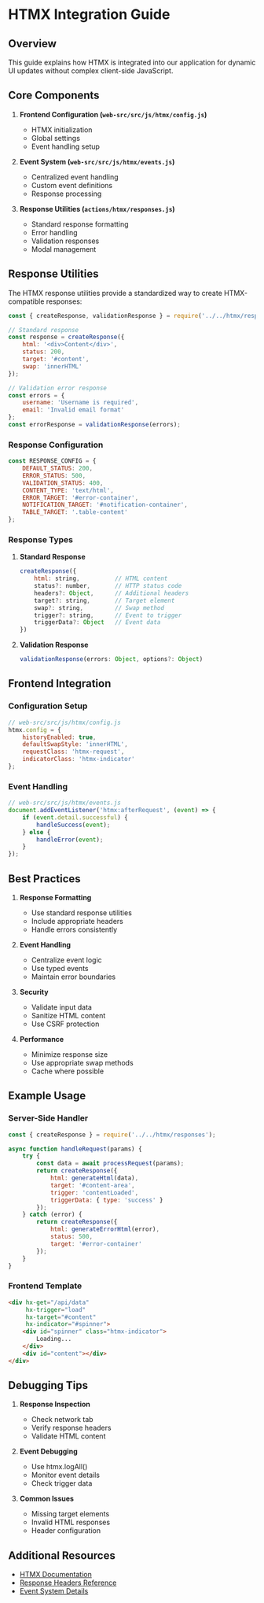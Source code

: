 # HTMX Integration Guide

## Overview

This guide explains how HTMX is integrated into our application for dynamic UI updates without complex client-side JavaScript.

## Core Components

1. **Frontend Configuration (`web-src/src/js/htmx/config.js`)**
   - HTMX initialization
   - Global settings
   - Event handling setup

2. **Event System (`web-src/src/js/htmx/events.js`)**
   - Centralized event handling
   - Custom event definitions
   - Response processing

3. **Response Utilities (`actions/htmx/responses.js`)**
   - Standard response formatting
   - Error handling
   - Validation responses
   - Modal management

## Response Utilities

The HTMX response utilities provide a standardized way to create HTMX-compatible responses:

```javascript
const { createResponse, validationResponse } = require('../../htmx/responses');

// Standard response
const response = createResponse({
    html: '<div>Content</div>',
    status: 200,
    target: '#content',
    swap: 'innerHTML'
});

// Validation error response
const errors = {
    username: 'Username is required',
    email: 'Invalid email format'
};
const errorResponse = validationResponse(errors);
```

### Response Configuration

```javascript
const RESPONSE_CONFIG = {
    DEFAULT_STATUS: 200,
    ERROR_STATUS: 500,
    VALIDATION_STATUS: 400,
    CONTENT_TYPE: 'text/html',
    ERROR_TARGET: '#error-container',
    NOTIFICATION_TARGET: '#notification-container',
    TABLE_TARGET: '.table-content'
};
```

### Response Types

1. **Standard Response**
   ```javascript
   createResponse({
       html: string,          // HTML content
       status?: number,       // HTTP status code
       headers?: Object,      // Additional headers
       target?: string,       // Target element
       swap?: string,         // Swap method
       trigger?: string,      // Event to trigger
       triggerData?: Object   // Event data
   })
   ```

2. **Validation Response**
   ```javascript
   validationResponse(errors: Object, options?: Object)
   ```

## Frontend Integration

### Configuration Setup

```javascript
// web-src/src/js/htmx/config.js
htmx.config = {
    historyEnabled: true,
    defaultSwapStyle: 'innerHTML',
    requestClass: 'htmx-request',
    indicatorClass: 'htmx-indicator'
};
```

### Event Handling

```javascript
// web-src/src/js/htmx/events.js
document.addEventListener('htmx:afterRequest', (event) => {
    if (event.detail.successful) {
        handleSuccess(event);
    } else {
        handleError(event);
    }
});
```

## Best Practices

1. **Response Formatting**
   - Use standard response utilities
   - Include appropriate headers
   - Handle errors consistently

2. **Event Handling**
   - Centralize event logic
   - Use typed events
   - Maintain error boundaries

3. **Security**
   - Validate input data
   - Sanitize HTML content
   - Use CSRF protection

4. **Performance**
   - Minimize response size
   - Use appropriate swap methods
   - Cache where possible

## Example Usage

### Server-Side Handler

```javascript
const { createResponse } = require('../../htmx/responses');

async function handleRequest(params) {
    try {
        const data = await processRequest(params);
        return createResponse({
            html: generateHtml(data),
            target: '#content-area',
            trigger: 'contentLoaded',
            triggerData: { type: 'success' }
        });
    } catch (error) {
        return createResponse({
            html: generateErrorHtml(error),
            status: 500,
            target: '#error-container'
        });
    }
}
```

### Frontend Template

```html
<div hx-get="/api/data"
     hx-trigger="load"
     hx-target="#content"
     hx-indicator="#spinner">
    <div id="spinner" class="htmx-indicator">
        Loading...
    </div>
    <div id="content"></div>
</div>
```

## Debugging Tips

1. **Response Inspection**
   - Check network tab
   - Verify response headers
   - Validate HTML content

2. **Event Debugging**
   - Use htmx.logAll()
   - Monitor event details
   - Check trigger data

3. **Common Issues**
   - Missing target elements
   - Invalid HTML responses
   - Header configuration

## Additional Resources

- [HTMX Documentation](https://htmx.org/docs)
- [Response Headers Reference](https://htmx.org/reference/#headers)
- [Event System Details](https://htmx.org/reference/#events) 
